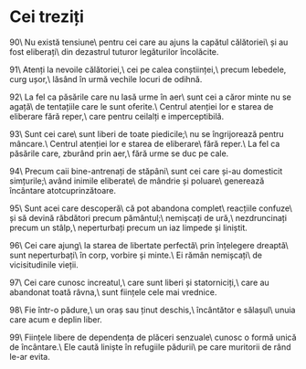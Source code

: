 Cei treziți
===========

90\\
Nu există tensiune\\
pentru cei care au ajuns la capătul călătoriei\\
și au fost eliberați\\
din dezastrul tuturor legăturilor încolăcite.

91\\
Atenți la nevoile călătoriei,\\
cei pe calea conștiinței,\\
precum lebedele, curg ușor,\\
lăsând în urmă vechile locuri de odihnă.

92\\
La fel ca păsările care nu lasă urme în aer\\
sunt cei a căror minte nu se agață\\
de tentațiile care le sunt oferite.\\
Centrul atenției lor e starea de eliberare fără reper,\\
care pentru ceilalți e imperceptibilă.

93\\
Sunt cei care\\
sunt liberi de toate piedicile;\\
nu se îngrijorează pentru mâncare.\\
Centrul atenției lor e starea de eliberare\\
fără reper.\\
La fel ca păsările care, zburând prin aer,\\
fără urme se duc pe cale.

94\\
Precum caii bine-antrenați de stăpâni\\
sunt cei care și-au domesticit simțurile;\\
având inimile eliberate\\
de mândrie și poluare\\
generează încântare atotcuprinzătoare.

95\\
Sunt acei care descoperă\\
că pot abandona complet\\
reacțiile confuze\\
și să devină răbdători precum pământul;\\
nemișcați de ură,\\
nezdruncinați precum un stâlp,\\
neperturbați precum un iaz limpede și liniștit.

96\\
Cei care ajung\\
la starea de libertate perfectă\\
prin înțelegere dreaptă\\
sunt neperturbați\\
în corp, vorbire și minte.\\
Ei rămân nemișcați\\
de vicisitudinile vieții.

97\\
Cei care cunosc increatul,\\
care sunt liberi și statorniciți,\\
care au abandonat toată râvna,\\
sunt ființele cele mai vrednice.

98\\
Fie într-o pădure,\\
un oraș sau ținut deschis,\\
încântător e sălașul\\
unuia care acum e deplin liber.

99\\
Ființele libere de dependența de plăceri senzuale\\
cunosc o formă unică de încântare.\\
Ele caută liniște în refugiile pădurii\\
pe care muritorii de rând le-ar evita.
